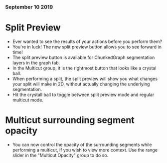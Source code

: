### September 10 2019
# Split Preview
* Ever wanted to see the results of your actions before you perform them?
* You're in luck! The new split preview button allows you to see forward in time!
* The split preview button is available for ChunkedGraph segmentation layers in the graph tab.
* In the Multicut group, it is the rightmost button that looks like a crystal ball.
* When performing a split, the split preview will show you what changes your split will make in 2D, without actually changing the underlying segmentation.
* Hit the crystall ball to toggle between split preview mode and regular multicut mode.

# Multicut surrounding segment opacity
* You can now control the opacity of the surrounding segments while performing a multicut, if you wish to view more context. Use the range slider in the "Multicut Opacity" group to do so.
